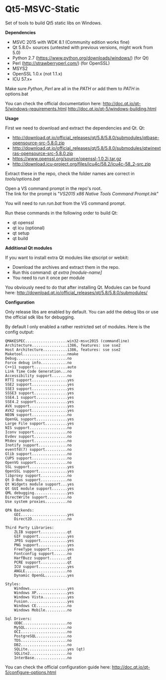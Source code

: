 # **Qt5-MSVC-Static**

Set of tools to build Qt5 static libs on Windows.

**Dependencies**

 - MSVC 2015 with WDK 8.1 (Community edition works fine)
 - Qt 5.8.0+ sources (untested with previous versions, might work from 5.0)
 - Python 2.7 (https://www.python.org/downloads/windows/) (for Qt)
 - Perl (http://strawberryperl.com/) (for OpenSSL)
 - MSYS2
 - OpenSSL 1.0.x (not 1.1.x)
 - ICU 57.x+

Make sure *Python*, *Perl* are all in the *PATH* or add them to *PATH* in options.bat

You can check the official documentation here: 
http://doc.qt.io/qt-5/windows-requirements.html
http://doc.qt.io/qt-5/windows-building.html

**Usage**

First we need to download and extract the dependencies and Qt.
Qt: 
 - http://download.qt.io/official_releases/qt/5.8/5.8.0/submodules/qtbase-opensource-src-5.8.0.zip
 - http://download.qt.io/official_releases/qt/5.8/5.8.0/submodules/qtwinextras-opensource-src-5.8.0.zip
 - https://www.openssl.org/source/openssl-1.0.2j.tar.gz
 - http://download.icu-project.org/files/icu4c/58.2/icu4c-58_2-src.zip

Extract these in the repo, check the folder names are correct in *tools/options.bat*

Open a VS command prompt in the repo's root.  
The link for the prompt is "*VS2015 x86 Native Tools Command Prompt.lnk*"

You will need to run *run.bat* from the VS command prompt.

Run these commands in the following order to build Qt:
 - qt openssl
 - qt icu (optional)
 - qt setup
 - qt build

**Additional Qt modules**

If you want to install extra Qt modules like qtscript or webkit:
- Download the archives and extract them in the repo. 
- Run this command: *qt extra [module-name]*
- You need to run it once per module

You obviously need to do that after installing Qt.
Modules can be found here: http://download.qt.io/official_releases/qt/5.8/5.8.0/submodules/

**Configuration**

Only release libs are enabled by default. 
You can add the debug libs or use the official sdk libs for debugging.

By default I only enabled a rather restricted set of modules.
Here is the config output:

    QMAKESPEC...................win32-msvc2015 (commandline)
    Architecture................i386, features: sse sse2
    Host Architecture...........i386, features: sse sse2
    Maketool....................nmake
    Debug.......................no
    Force debug info............no
    C++11 support...............auto
    Link Time Code Generation...no
    Accessibility support.......no
    RTTI support................yes
    SSE2 support................yes
    SSE3 support................yes
    SSSE3 support...............yes
    SSE4.1 support..............yes
    SSE4.2 support..............yes
    AVX support.................yes
    AVX2 support................yes
    NEON support................no
    OpenGL support..............yes
    Large File support..........yes
    NIS support.................no
    Iconv support...............no
    Evdev support...............no
    Mtdev support...............no
    Inotify support.............no
    eventfd(7) support..........no
    Glib support................no
    CUPS support................no
    OpenVG support..............no
    SSL support.................yes
    OpenSSL support.............yes
    libproxy support............no
    Qt D-Bus support............no
    Qt Widgets module support...yes
    Qt GUI module support.......yes
    QML debugging...............yes
    DirectWrite support.........no
    Use system proxies..........no
    
    QPA Backends:
        GDI.....................yes
        Direct2D................no
    
    Third Party Libraries:
        ZLIB support............qt
        GIF support.............yes
        JPEG support............yes
        PNG support.............yes
        FreeType support........yes
        Fontconfig support......no
        HarfBuzz support........qt
        PCRE support............qt
        ICU support.............yes
        ANGLE...................no
        Dynamic OpenGL..........yes
    
    Styles:
        Windows.................yes
        Windows XP..............yes
        Windows Vista...........yes
        Fusion..................yes
        Windows CE..............no
        Windows Mobile..........no
    
    Sql Drivers:
        ODBC....................no
        MySQL...................no
        OCI.....................no
        PostgreSQL..............no
        TDS.....................no
        DB2.....................no
        SQLite..................yes (qt)
        SQLite2.................no
        InterBase...............no

You can check the official configuration guide here:
http://doc.qt.io/qt-5/configure-options.html
